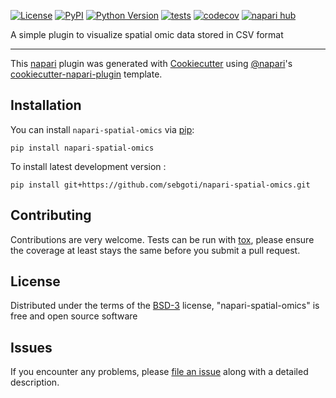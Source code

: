
[![License](https://img.shields.io/pypi/l/napari-spatial-omics.svg?color=green)](https://github.com/sebgoti/napari-spatial-omics/raw/main/LICENSE)
[![PyPI](https://img.shields.io/pypi/v/napari-spatial-omics.svg?color=green)](https://pypi.org/project/napari-spatial-omics)
[![Python Version](https://img.shields.io/pypi/pyversions/napari-spatial-omics.svg?color=green)](https://python.org)
[![tests](https://github.com/sebgoti/napari-spatial-omics/workflows/tests/badge.svg)](https://github.com/sebgoti/napari-spatial-omics/actions)
[![codecov](https://codecov.io/gh/sebgoti/napari-spatial-omics/branch/main/graph/badge.svg)](https://codecov.io/gh/sebgoti/napari-spatial-omics)
[![napari hub](https://img.shields.io/endpoint?url=https://api.napari-hub.org/shields/napari-spatial-omics)](https://napari-hub.org/plugins/napari-spatial-omics)

A simple plugin to visualize spatial omic data stored in CSV format

----------------------------------

This [napari] plugin was generated with [Cookiecutter] using [@napari]'s [cookiecutter-napari-plugin] template.

<!--
Don't miss the full getting started guide to set up your new package:
https://github.com/napari/cookiecutter-napari-plugin#getting-started

and review the napari docs for plugin developers:
https://napari.org/plugins/stable/index.html
-->

## Installation

You can install `napari-spatial-omics` via [pip]:

    pip install napari-spatial-omics



To install latest development version :

    pip install git+https://github.com/sebgoti/napari-spatial-omics.git


## Contributing

Contributions are very welcome. Tests can be run with [tox], please ensure
the coverage at least stays the same before you submit a pull request.

## License

Distributed under the terms of the [BSD-3] license,
"napari-spatial-omics" is free and open source software

## Issues

If you encounter any problems, please [file an issue] along with a detailed description.

[napari]: https://github.com/napari/napari
[Cookiecutter]: https://github.com/audreyr/cookiecutter
[@napari]: https://github.com/napari
[MIT]: http://opensource.org/licenses/MIT
[BSD-3]: http://opensource.org/licenses/BSD-3-Clause
[GNU GPL v3.0]: http://www.gnu.org/licenses/gpl-3.0.txt
[GNU LGPL v3.0]: http://www.gnu.org/licenses/lgpl-3.0.txt
[Apache Software License 2.0]: http://www.apache.org/licenses/LICENSE-2.0
[Mozilla Public License 2.0]: https://www.mozilla.org/media/MPL/2.0/index.txt
[cookiecutter-napari-plugin]: https://github.com/napari/cookiecutter-napari-plugin

[file an issue]: https://github.com/sebgoti/napari-spatial-omics/issues

[napari]: https://github.com/napari/napari
[tox]: https://tox.readthedocs.io/en/latest/
[pip]: https://pypi.org/project/pip/
[PyPI]: https://pypi.org/


